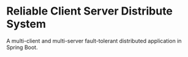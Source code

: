 # Reliable Client Server Distribute System
A multi-client and multi-server fault-tolerant distributed application in Spring Boot.
